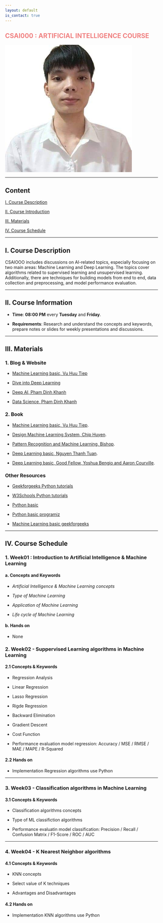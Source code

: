 ```yaml
---
layout: default
is_contact: true
---
```


<h2 class="fa-solid fa-award" style="color: #F08080;"> CSAI000 : ARTIFICIAL INTELLIGENCE COURSE </h2>

<img class="profile-picture" src="images/avatar.jpg">

---

## Content

 [I. Course Description](#part1)

 [II. Course Introduction](#part2)

 [III. Materials](#part3)

 [IV. Course Schedule](#part4)

---
<a id="part1"></a>

## I. Course Description

CSAIOOO includes discussions on AI-related topics, especially focusing on two main areas: Machine Learning and Deep Learning. The topics cover algorithms related to supervised learning and unsupervised learning. Additionally, there are techniques for building models from end to end, data collection and preprocessing, and model performance evaluation.

---
<a id="part2"></a>

## II. Course Information

* **Time**: **08:00 PM** every **Tuesday** and **Friday**.

* **Requirements**: Research and understand the concepts and     keywords, prepare notes or slides for weekly presentations and discussions.

---
<a id="part3"></a>

## III. Materials

### 1. Blog & Website

* [Machine Learning basic, Vu Huu Tiep](https://machinelearningcoban.com/tabml_book/intro.html)

* [Dive into Deep Learning](https://d2l.aivivn.com/)

* [Deep AI, Pham Dinh Khanh](https://phamdinhkhanh.github.io/deepai-book/ch_intro/main_contents.html)

* [Data Science, Pham Dinh Khanh](https://phamdinhkhanh.github.io/content)

### 2. Book

* [Machine Learning basic, Vu Huu Tiep](https://drive.google.com/file/d/1QUGAEW4nHivTr1ucW7JklayThV2JdOYk/view?usp=sharing).

* [Design Machine Learning System, Chip Huyen](https://drive.google.com/file/d/1j0qaLTGOhLDFjOPO-xMnsSQfaHaPvH-O/view?usp=sharing).

* [Pattern Recognition and Machine Learning, Bishop](https://drive.google.com/file/d/1x_gEQ0_Y3iVS8mYFBMAMJqHBUWqTSdVB/view?usp=sharing).

* [Deep Learning basic, Nguyen Thanh Tuan](https://drive.google.com/file/d/1ZpJnz21qVZmOThS1OwFzir5saOBpiwS3/view?usp=sharing).

* [Deep Learning basic, Good Fellow, Yoshua Bengio and Aaron Courville](https://drive.google.com/file/d/1gWgcS8LujPjrI7Wbcxi3H3hdm93Fx4xI/view?usp=sharing).

### Other Resources

* [Geekforgeeks Python tutorials](https://www.geeksforgeeks.org/python-programming-language-tutorial/?ref=lbp)

* [W3Schools Python tutorials](https://www.w3schools.com/python/)

* [Python basic](https://learnpython.org/)

* [Python basic programiz](https://www.programiz.com/python-programming)

* [Machine Learning basic geekforgeeks](https://www.geeksforgeeks.org/machine-learning/?ref=outind)

---
<a id="part4">

## IV. Course Schedule                       

### 1. Week01 : Introduction to Artificial Intelligence & Machine Learning

#### a. Concepts and Keywords

* *Artificial Intelligence & Machine Learning concepts*

* *Type of Machine Learning*

* *Application of Machine Learning*

* *Life cycle of Machine Learning*

#### b. Hands on 

* None

### 2. Week02 - Suppervised Learning algorithms in Machine Learning

#### 2.1 Concepts & Keywords

* Regression Analysis

* Linear Regression

* Lasso Regression

* Rigde Regression

* Backward Elimination

* Gradient Descent

* Cost Function

* Performance evaluation model regression: Accuracy / MSE / RMSE / MAE / MAPE / R-Squared

#### 2.2 Hands on

* Implementation Regression algorithms use Python

---
### 3. Week03 - Classification algorithms in Machine Learning
#### 3.1 Concepts & Keywords

* Classification algorithms concepts

* Type of ML classifiction algorithms

* Performance evaluatin model classification: Precision / Recall / Confusion Matrix / F1-Score / ROC / AUC

---
### 4. Week04 - K Nearest Neighbor algorithms
#### 4.1 Concepts & Keywords

* KNN concepts

* Select value of K techniques

* Advantages and Disadvantages

#### 4.2 Hands on

* Implementation KNN algorithms use Python









































